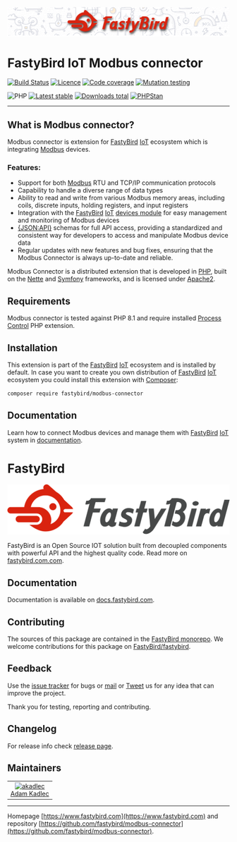 <p align="center">
	<img src="https://github.com/fastybird/.github/blob/main/assets/repo_title.png?raw=true" alt="FastyBird"/>
</p>

# FastyBird IoT Modbus connector

[![Build Status](https://img.shields.io/github/actions/workflow/status/FastyBird/modbus-connector/ci.yaml?style=flat-square)](https://github.com/FastyBird/modbus-connector/actions)
[![Licence](https://img.shields.io/github/license/FastyBird/modbus-connector?style=flat-square)](https://github.com/FastyBird/modbus-connector/blob/main/LICENSE.md)
[![Code coverage](https://img.shields.io/coverallsCoverage/github/FastyBird/modbus-connector?style=flat-square)](https://coveralls.io/r/FastyBird/modbus-connector)
[![Mutation testing](https://img.shields.io/endpoint?style=flat-square&url=https%3A%2F%2Fbadge-api.stryker-mutator.io%2Fgithub.com%2FFastyBird%2Fmodbus-connector%2Fmain)](https://dashboard.stryker-mutator.io/reports/github.com/FastyBird/modbus-connector/main)

![PHP](https://badgen.net/packagist/php/FastyBird/modbus-connector?cache=300&style=flat-square)
[![Latest stable](https://badgen.net/packagist/v/FastyBird/modbus-connector/latest?cache=300&style=flat-square)](https://packagist.org/packages/FastyBird/modbus-connector)
[![Downloads total](https://badgen.net/packagist/dt/FastyBird/modbus-connector?cache=300&style=flat-square)](https://packagist.org/packages/FastyBird/modbus-connector)
[![PHPStan](https://img.shields.io/badge/PHPStan-enabled-brightgreen.svg?style=flat-square)](https://github.com/phpstan/phpstan)

***

## What is Modbus connector?

Modbus connector is extension for [FastyBird](https://www.fastybird.com) [IoT](https://en.wikipedia.org/wiki/Internet_of_things) ecosystem
which is integrating [Modbus](https://www.modbus.org) devices.

### Features:

- Support for both [Modbus](https://en.wikipedia.org/wiki/Modbus) RTU and TCP/IP communication protocols
- Capability to handle a diverse range of data types
- Ability to read and write from various Modbus memory areas, including coils, discrete inputs, holding registers, and input registers
- Integration with the [FastyBird](https://www.fastybird.com) [IoT](https://en.wikipedia.org/wiki/Internet_of_things) [devices module](https://github.com/FastyBird/devices-module) for easy management and monitoring of Modbus devices
- [{JSON:API}](https://jsonapi.org/) schemas for full API access, providing a standardized and consistent way for developers to access and manipulate Modbus device data
- Regular updates with new features and bug fixes, ensuring that the Modbus Connector is always up-to-date and reliable.

Modbus Connector is a distributed extension that is developed in [PHP](https://www.php.net), built on the [Nette](https://nette.org) and [Symfony](https://symfony.com) frameworks,
and is licensed under [Apache2](http://www.apache.org/licenses/LICENSE-2.0).

## Requirements

Modbus connector is tested against PHP 8.1 and require installed [Process Control](https://www.php.net/manual/en/book.pcntl.php)
PHP extension.

## Installation

This extension is part of the [FastyBird](https://www.fastybird.com) [IoT](https://en.wikipedia.org/wiki/Internet_of_things) ecosystem and is installed by default.
In case you want to create you own distribution of [FastyBird](https://www.fastybird.com) [IoT](https://en.wikipedia.org/wiki/Internet_of_things) ecosystem you could install this extension with  [Composer](http://getcomposer.org/):

```sh
composer require fastybird/modbus-connector
```

## Documentation

Learn how to connect Modbus devices and manage them with [FastyBird](https://www.fastybird.com) [IoT](https://en.wikipedia.org/wiki/Internet_of_things) system
in [documentation](https://github.com/FastyBird/modbus-connector/wiki).

# FastyBird

<p align="center">
	<img src="https://github.com/fastybird/.github/blob/main/assets/fastybird_row.svg?raw=true" alt="FastyBird"/>
</p>

FastyBird is an Open Source IOT solution built from decoupled components with powerful API and the highest quality code. Read more on [fastybird.com.com](https://www.fastybird.com).

## Documentation

Documentation is available on [docs.fastybird.com](https://docs.fastybird.com).

## Contributing

The sources of this package are contained in the [FastyBird monorepo](https://github.com/FastyBird/fastybird). We welcome contributions for this package on [FastyBird/fastybird](https://github.com/FastyBird/).

## Feedback

Use the [issue tracker](https://github.com/FastyBird/fastybird/issues) for bugs
or [mail](mailto:code@fastybird.com) or [Tweet](https://twitter.com/fastybird) us for any idea that can improve the
project.

Thank you for testing, reporting and contributing.

## Changelog

For release info check [release page](https://github.com/FastyBird/fastybird/releases).

## Maintainers

<table>
	<tbody>
		<tr>
			<td align="center">
				<a href="https://github.com/akadlec">
					<img alt="akadlec" width="80" height="80" src="https://avatars3.githubusercontent.com/u/1866672?s=460&amp;v=4" />
				</a>
				<br>
				<a href="https://github.com/akadlec">Adam Kadlec</a>
			</td>
		</tr>
	</tbody>
</table>

***
Homepage [https://www.fastybird.com](https://www.fastybird.com) and
repository [https://github.com/fastybird/modbus-connector](https://github.com/fastybird/modbus-connector).
